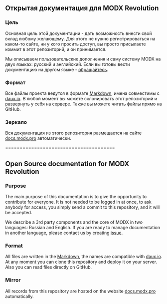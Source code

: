 Открытая документация для MODX Revolution
-----------------------------------------

### Цель
Основная цель этой документации - дать возможность внести свой вклад любому желающему.
Для этого не нужно регистрироваться на каком-то сайте, ни у кого просить доступ, вы просто присылаете коммит в этот репозиторий, и он принимается.

Мы описываем пользовательские дополнения и саму систему MODX на двух языках: русский и английский.
Если вы готовы вести документацию на другом языке - [обращайтесь][1].

### Формат
Все файлы проекта ведутся в формате [Markdown][2], имена совместимы с [daux.io][3].
В любой момент вы можете склонировать этот репозиторий и развернуть у себя на сервере. Также вы можете читать файлы прямо на GitHub.

### Зеркало
Вся документация из этого репозитория размещается на сайте [docs.modx.pro][4] автоматически.



======================================



Open Source documentation for MODX Revolution
---------------------------------------------

### Purpose
The main purpose of this documentation is to give the opportunity to contribute for everyone.
It is not needed to be logged in at once, to ask anybody for access, you simply send a commit to this repository, and it will be accepted.

We describe a 3rd party components and the core of MODX in two languages: Russian and English.
If you are ready to manage documentation in another language, please contact us by creating [issue][1].

### Format
All files are written in the [Markdown][2], the names are compatible with [daux.io][3].
At any moment you can clone this repository and deploy it on your server. Also you can read files directly on GitHub.

### Mirror
All records from this repository are hosted on the website [docs.modx.pro][5] automatically.


[1]: https://github.com/bezumkin/Docs/issues/new
[2]: http://daringfireball.net/projects/markdown/syntax
[3]: http://daux.io
[4]: http://docs.modx.pro
[5]: http://docs.modx.pro/en/
